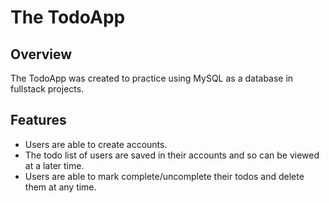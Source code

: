 # The TodoApp

## Overview
The TodoApp was created to practice using MySQL as a database in fullstack projects.

## Features
- Users are able to create accounts.
- The todo list of users are saved in their accounts and so can be viewed at a later time.
- Users are able to mark complete/uncomplete their todos and delete them at any time.
